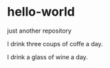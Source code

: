 # hello-world
just another repository

I drink three coups of coffe a day.

I drink a glass of wine a day.
